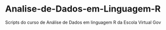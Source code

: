 # Analise-de-Dados-em-Linguagem-R
Scripts do curso de Análise de Dados em linguagem R da Escola Virtual Gov
